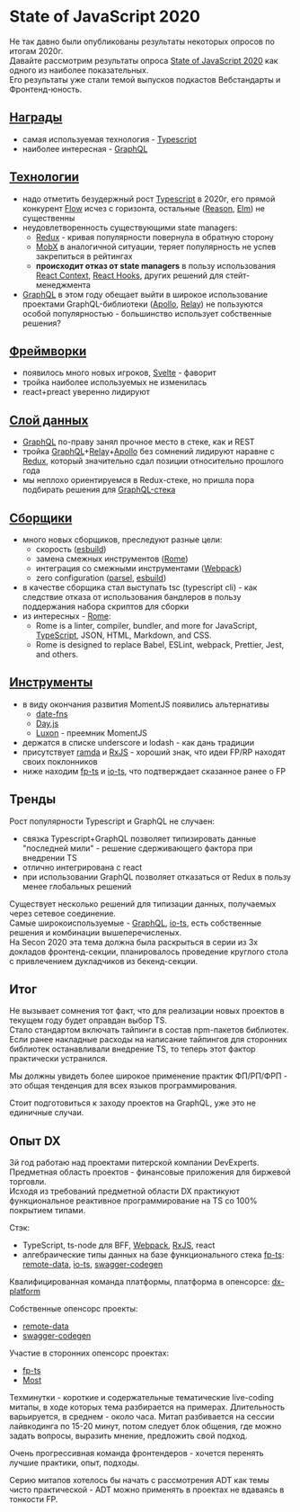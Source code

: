 # State of JavaScript 2020

Не так давно были опубликованы результаты некоторых опросов по итогам 2020г.  
Давайте рассмотрим результаты опроса [State of JavaScript 2020](https://2020.stateofjs.com/ru-RU/awards/) как одного из наиболее показательных.  
Его результаты уже стали темой выпусков подкастов Вебстандарты и Фронтенд-юность.

## [Награды](https://2020.stateofjs.com/ru-RU/awards/)
* самая используемая технология - [Typescript]
* наиболее интересная - [GraphQL]

## [Технологии](https://2020.stateofjs.com/ru-RU/technologies/)
* надо отметить безудержный рост [Typescript] в 2020г, его прямой конкурент [Flow] исчез с горизонта, остальные ([Reason], [Elm]) не существенны
* неудовлетворенность существующими state managers:
  - [Redux] - кривая популярности повернула в обратную сторону
  - [MobX] в аналогичной ситуации, теряет популярность не успев закрепиться в рейтингах
  - **происходит отказ от state managers** в пользу использования [React Context][ReactContext], [React Hooks][ReactHooks], других решений для стейт-менеджмента
* [GraphQL] в этом году обещает выйти в широкое использование проектами
  GraphQL-библиотеки ([Apollo], [Relay]) не пользуются особой популярностью - большинство использует собственные решения?

## [Фреймворки](https://2020.stateofjs.com/ru-RU/technologies/front-end-frameworks/)
* появилось много новых игроков, [Svelte] - фаворит
* тройка наиболее используемых не изменилась
* react+preact уверенно лидируют

## [Слой данных](https://2020.stateofjs.com/ru-RU/technologies/datalayer/)
* [GraphQL] по-праву занял прочное место в стеке, как и REST
* тройка [GraphQL]+[Relay]+[Apollo] без сомнений лидируют наравне с [Redux], который значительно сдал позиции относительно прошлого года
* мы неплохо ориентируемся в Redux-стеке, но пришла пора подбирать решения для [GraphQL-стека](https://landscape.graphql.org/)

## [Сборщики](https://2020.stateofjs.com/ru-RU/technologies/build-tools/)
* много новых сборщиков, преследуют разные цели:
  - скорость ([esbuild])
  - замена смежных инструментов ([Rome])
  - интеграция со смежными инструментами ([Webpack])
  - zero configuration ([parsel], [esbuild])
* в качестве сборщика стал выступать tsc (typescript cli) - как следствие отказа от использования бандлеров
  в пользу поддержания набора скриптов для сборки
* из интересных - [Rome]:
  - Rome is a linter, compiler, bundler, and more for JavaScript, [TypeScript], JSON, HTML, Markdown, and CSS.
  - Rome is designed to replace Babel, ESLint, webpack, Prettier, Jest, and others.

## [Инструменты](https://2020.stateofjs.com/ru-RU/other-tools/)
* в виду окончания развития MomentJS появились альтернативы
  - [date-fns](https://date-fns.org/)
  - [Day.js](https://day.js.org/)
  - [Luxon](https://moment.github.io/luxon) - преемник MomentJS
* держатся в списке underscore и lodash - как дань традиции
* присутствует [ramda] и [RxJS] - хороший знак, что идеи FP/RP находят своих поклонников
* ниже находим [fp-ts] и [io-ts], что подтверждает сказанное ранее о FP

## Тренды

Рост популярности Typescript и GraphQL не случаен:
* связка Typescript+GraphQL позволяет типизировать данные "последней мили" - решение сдерживающего фактора при внедрении TS
* отлично интегрирована с react
* при использовании GraphQL позволяет отказаться от Redux в пользу менее глобальных решений

Существует несколько решений для типизации данных, получаемых через сетевое соединение.  
Самые широкоиспользуемые - [GraphQL], [io-ts], есть собственные решения и комбинации вышеперечисленых.  
На Secon 2020 эта тема должна была раскрыться в серии из 3х докладов фронтенд-секции, планировалось проведение круглого стола с привлечением дукладчиков из бекенд-секции. 

## Итог

Не вызывает сомнения тот факт, что для реализации новых проектов в текущем году будет оправдан выбор TS.  
Стало стандартом включать тайпинги в состав npm-пакетов библиотек.  
Если ранее накладные расходы на написание тайпингов для сторонних библиотек останавливали внедрение TS, то теперь этот фактор практически устранился.

Мы должны увидеть более широкое применение практик ФП/РП/ФРП - это общая тенденция для всех языков программирования.

Стоит подготовиться к заходу проектов на GraphQL, уже это не единичные случаи.

## Опыт DX

3й год работаю над проектами питерской компании DevExperts.  
Предметная область проектов - финансовые приложения для биржевой торговли.  
Исходя из требований предметной области DX практикуют функциональное реактивное программирование на TS со 100% покрытием типами.

Стэк:
- TypeScript, ts-node для BFF, [Webpack], [RxJS], react
- алгебраические типы данных на базе функционального стека [fp-ts]: [remote-data], [io-ts], [swagger-codegen]

Квалифицированная команда платформы, платформа в опенсорсе: [dx-platform]  

Собственные опенсорс проекты:
* [remote-data]
* [swagger-codegen]

Участие в сторонних опенсорс проектах:  
* [fp-ts]
* [Most]

Техминутки - короткие и содержательные тематические live-coding митапы, в ходе которых тема разбирается на примерах.
Длительность варьируется, в среднем - около часа. Митап разбивается на сессии лайвкодинга по 15-20 минут, потом следует блок общения, где можно задать вопросы, выразить мнение, предложить свой подход.

Очень прогрессивная команда фронтендеров - хочется перенять лучшие практики, опыт, подходы.

Серию митапов хотелось бы начать с рассмотрения ADT как темы чисто практической - ADT можно применять в проектах не вдаваясь в тонкости FP.

[esbuild]: https://esbuild.github.io/
[Webpack]: https://webpack.js.org/
[Parsel]: https://parceljs.org/
[Rome]: https://rome.tools/

[GraphQL]: https://graphql.org/
[Apollo]: https://apollographql.com/client
[Relay]: https://relay.dev/
[Redux]: https://redux.js.org/
[MobX]: http://mobx.js.org/
[ReactContext]: https://ru.reactjs.org/docs/context.html
[ReactHooks]: https://ru.reactjs.org/docs/hooks-reference.html

[Svelte]: https://svelte.dev/

[Typescript]: https://www.typescriptlang.org/
[Reason]: https://reasonml.github.io/
[Elm]: https://elm-lang.org/
[Flow]: https://flow.org/

[ramda]: https://ramdajs.com/
[RxJS]: https://rxjs.dev/guide/overview

[fantasy-land]: https://github.com/fantasyland/fantasy-land
[fp-ts]: https://gcanti.github.io/fp-ts/
[io-ts]: ttps://gcanti.github.io/io-ts/
[swagger-codegen]: https://github.com/devexperts/swagger-codegen-ts
[remote-data]: https://github.com/devexperts/remote-data-ts
[Most]: https://github.com/mostjs/core

[dx-platform]: https://github.com/devexperts/dx-platform